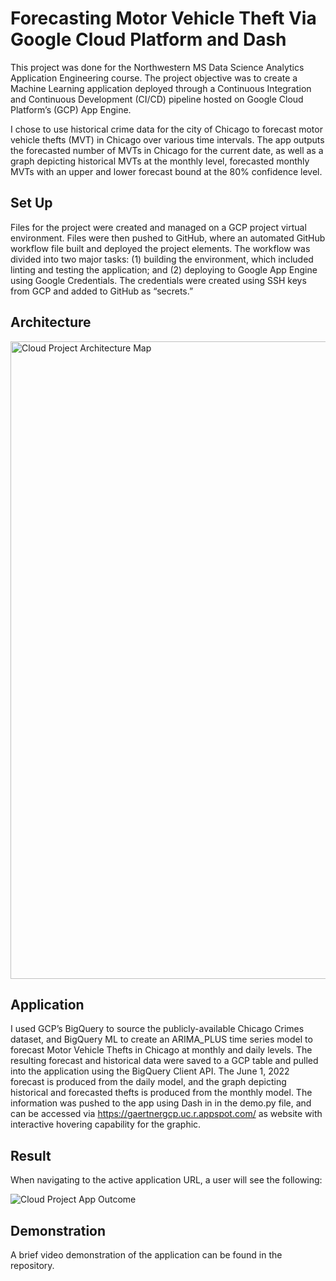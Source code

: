 # Forecasting Motor Vehicle Theft Via Google Cloud Platform and Dash

This project was done for the Northwestern MS Data Science Analytics Application Engineering course. The project objective was to create a Machine Learning application deployed through a Continuous Integration and Continuous Development (CI/CD) pipeline hosted on Google Cloud Platform’s (GCP) App Engine.

I chose to use historical crime data for the city of Chicago to forecast motor vehicle thefts (MVT) in Chicago over various time intervals. The app outputs the forecasted number of MVTs in Chicago for the current date, as well as a graph depicting historical MVTs at the monthly level, forecasted monthly MVTs with an upper and lower forecast bound at the 80% confidence level.

## Set Up

Files for the project were created and managed on a GCP project virtual environment. Files were then pushed to GitHub, where an automated GitHub workflow file built and deployed the project elements. The workflow was divided into two major tasks: (1) building the environment, which included linting and testing the application; and (2) deploying to Google App Engine using Google Credentials. The credentials were created using SSH keys from GCP and added to GitHub as “secrets.”

## Architecture

<img width="1020" alt="Cloud Project Architecture Map" src="https://user-images.githubusercontent.com/96923975/171256238-7da986f2-1dbb-46ee-ba1e-af2b05eb2a05.png">

## Application

I used GCP’s BigQuery to source the publicly-available Chicago Crimes dataset, and BigQuery ML to create an ARIMA_PLUS time series model to forecast Motor Vehicle Thefts in Chicago at monthly and daily levels. The resulting forecast and historical data were saved to a GCP table and pulled into the application using the BigQuery Client API. The June 1, 2022 forecast is produced from the daily model, and the graph depicting historical and forecasted thefts is produced from the monthly model. The information was pushed to the app using Dash in in the demo.py file, and can be accessed via https://gaertnergcp.uc.r.appspot.com/ as website with interactive hovering capability for the graphic.

## Result

When navigating to the active application URL, a user will see the following:

![Cloud Project App Outcome](https://user-images.githubusercontent.com/96923975/171262560-e23bee5e-6be9-45b3-81a5-3001ff1a9ce2.png)

## Demonstration

A brief video demonstration of the application can be found in the repository.
